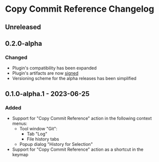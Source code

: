 <!-- Keep a Changelog guide -> https://keepachangelog.com -->

# Copy Commit Reference Changelog

## Unreleased
## 0.2.0-alpha
### Changed
- Plugin's compatibility has been expanded
- Plugin's artifacts are now [signed](https://plugins.jetbrains.com/docs/intellij/plugin-signing.html)
- Versioning scheme for the alpha releases has been simplified

## 0.1.0-alpha.1 - 2023-06-25
### Added
- Support for "Copy Commit Reference" action in the following context menus:
  - Tool window "Git":
    - Tab "Log"
    - File history tabs
  - Popup dialog "History for Selection"
- Support for "Copy Commit Reference" action as a shortcut in the keymap
